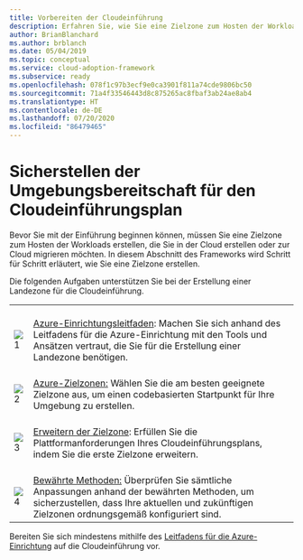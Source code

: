 ```yaml
---
title: Vorbereiten der Cloudeinführung
description: Erfahren Sie, wie Sie eine Zielzone zum Hosten der Workloads erstellen, die Sie in der Cloud erstellen oder in die Cloud migrieren möchten.
author: BrianBlanchard
ms.author: brblanch
ms.date: 05/04/2019
ms.topic: conceptual
ms.service: cloud-adoption-framework
ms.subservice: ready
ms.openlocfilehash: 078f1c97b3ecf9e0ca3901f811a74cde9806bc50
ms.sourcegitcommit: 71a4f33546443d8c875265ac8fbaf3ab24ae8ab4
ms.translationtype: HT
ms.contentlocale: de-DE
ms.lasthandoff: 07/20/2020
ms.locfileid: "86479465"
---
```

# <a name="ensure-the-environment-is-prepared-for-the-cloud-adoption-plan"></a>Sicherstellen der Umgebungsbereitschaft für den Cloudeinführungsplan

Bevor Sie mit der Einführung beginnen können, müssen Sie eine Zielzone zum Hosten der Workloads erstellen, die Sie in der Cloud erstellen oder zur Cloud migrieren möchten. In diesem Abschnitt des Frameworks wird Schritt für Schritt erläutert, wie Sie eine Zielzone erstellen.

Die folgenden Aufgaben unterstützen Sie bei der Erstellung einer Landezone für die Cloudeinführung.

<!-- docsTest:ignore images "_images">
<!-- markdownlint-disable MD033 -->

| | |
|---|---|
| <br> ![1](../_images/icons/1.png) | <br> [Azure-Einrichtungsleitfaden](./azure-setup-guide/index.md): Machen Sie sich anhand des Leitfadens für die Azure-Einrichtung mit den Tools und Ansätzen vertraut, die Sie für die Erstellung einer Landezone benötigen.                                |
| <br> ![2](../_images/icons/2.png) | <br> [Azure-Zielzonen:](./landing-zone/index.md) Wählen Sie die am besten geeignete Zielzone aus, um einen codebasierten Startpunkt für Ihre Umgebung zu erstellen.                                |
| <br> ![3](../_images/icons/3.png) | <br> [Erweitern der Zielzone](./considerations/index.md): Erfüllen Sie die Plattformanforderungen Ihres Cloudeinführungsplans, indem Sie die erste Zielzone erweitern.                                |
| <br> ![4](../_images/icons/4.png) | <br> [Bewährte Methoden:](./azure-best-practices/index.md) Überprüfen Sie sämtliche Anpassungen anhand der bewährten Methoden, um sicherzustellen, dass Ihre aktuellen und zukünftigen Zielzonen ordnungsgemäß konfiguriert sind.                        |

Bereiten Sie sich mindestens mithilfe des [Leitfadens für die Azure-Einrichtung](./azure-setup-guide/index.md) auf die Cloudeinführung vor.

